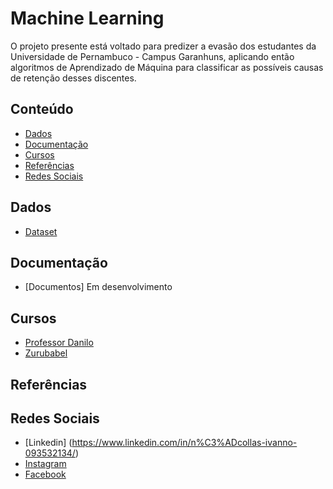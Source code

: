 # Machine Learning
O projeto presente está voltado para predizer a evasão dos estudantes da Universidade de Pernambuco - Campus Garanhuns, aplicando então algoritmos de Aprendizado de Máquina para classificar as possíveis causas de retenção desses discentes.

## Conteúdo
<!-- toc -->
  * [Dados](#dados)
  * [Documentação](#documentação)
  * [Cursos](#cursos)
  * [Referências](#referências)
  * [Redes Sociais](#redes-sociais)
<!-- toc stop -->

## Dados
 - [Dataset](https://github.com/niscas123/Machine_Learning/tree/master/datasets)
 
## Documentação
 - [Documentos] Em desenvolvimento
 
## Cursos
 - [Professor Danilo](https://www.youtube.com/c/ProfDaniloDS/playlists)
 - [Zurubabel](https://www.youtube.com/c/Zurubabel/playlists)

## Referências

## Redes Sociais
 - [Linkedin] (https://www.linkedin.com/in/n%C3%ADcollas-ivanno-093532134/)
 - [Instagram](https://www.instagram.com/nicollasivanno/)
 - [Facebook](https://www.facebook.com/nicollas.ivanno/)
